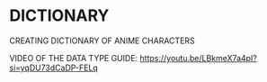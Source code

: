 # DICTIONARY
CREATING DICTIONARY OF ANIME CHARACTERS

VIDEO OF THE DATA TYPE GUIDE:
https://youtu.be/LBkmeX7a4pI?si=yqDU73dCaDP-FELq
